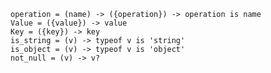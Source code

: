     operation = (name) -> ({operation}) -> operation is name
    Value = ({value}) -> value
    Key = ({key}) -> key
    is_string = (v) -> typeof v is 'string'
    is_object = (v) -> typeof v is 'object'
    not_null = (v) -> v?


